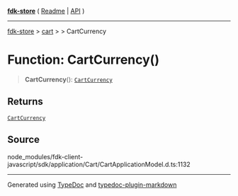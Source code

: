[**fdk-store**](../../../README.md) ( [Readme](../../../README.md) \| [API](../../../API.md) )

---

[fdk-store](../../../API.md) > [cart](../../README.md) > [<internal>](../README.md) > CartCurrency

# Function: CartCurrency()

> **CartCurrency**(): [`CartCurrency`](../type-aliases/type-alias.CartCurrency.md)

## Returns

[`CartCurrency`](../type-aliases/type-alias.CartCurrency.md)

## Source

node_modules/fdk-client-javascript/sdk/application/Cart/CartApplicationModel.d.ts:1132

---

Generated using [TypeDoc](https://typedoc.org/) and [typedoc-plugin-markdown](https://www.npmjs.com/package/typedoc-plugin-markdown)
